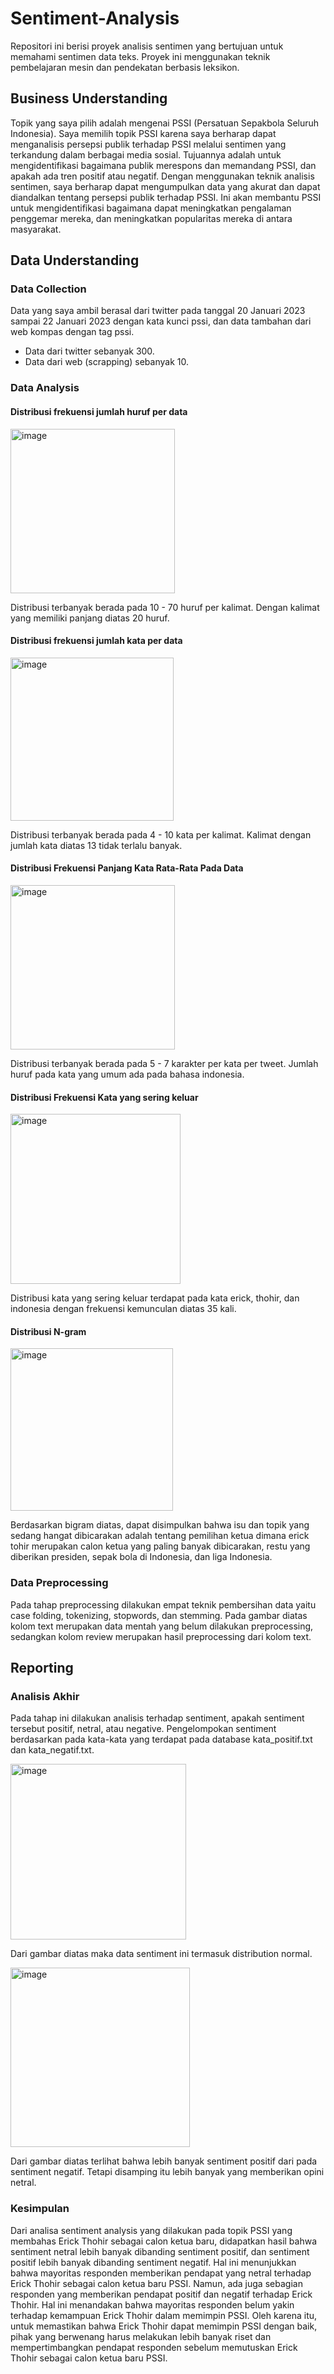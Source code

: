 # Sentiment-Analysis

Repositori ini berisi proyek analisis sentimen yang bertujuan untuk memahami sentimen data teks. Proyek ini menggunakan teknik pembelajaran mesin dan pendekatan berbasis leksikon.

## Business Understanding
Topik yang saya pilih adalah mengenai PSSI (Persatuan Sepakbola Seluruh Indonesia). Saya memilih topik PSSI karena saya berharap dapat menganalisis persepsi publik terhadap PSSI melalui sentimen yang terkandung dalam berbagai media sosial. Tujuannya adalah untuk mengidentifikasi bagaimana publik merespons dan memandang PSSI, dan apakah ada tren positif atau negatif. Dengan menggunakan teknik analisis sentimen, saya berharap dapat mengumpulkan data yang akurat dan dapat diandalkan tentang persepsi publik terhadap PSSI. Ini akan membantu PSSI untuk mengidentifikasi bagaimana dapat meningkatkan pengalaman penggemar mereka, dan meningkatkan popularitas mereka di antara masyarakat.
## Data Understanding
### Data Collection
Data yang saya ambil berasal dari twitter pada tanggal 20 Januari 2023 sampai 22 Januari 2023 dengan kata kunci pssi, dan data tambahan dari web kompas dengan tag pssi. 
- Data dari twitter sebanyak 300.
- Data dari web (scrapping) sebanyak 10.
### Data Analysis
#### Distribusi frekuensi jumlah huruf per data
<img width="263" alt="image" src="https://github.com/user-attachments/assets/38a43d9f-3b04-43bf-a58b-f900351cfc3d">

Distribusi terbanyak berada pada 10 - 70 huruf per kalimat. Dengan kalimat yang memiliki panjang diatas 20 huruf. 
#### Distribusi frekuensi jumlah kata per data
<img width="261" alt="image" src="https://github.com/user-attachments/assets/165e9e2a-cb6c-4647-ac9a-44129c8f5b35">

Distribusi terbanyak berada pada 4 - 10 kata per kalimat. Kalimat dengan jumlah kata diatas 13 tidak terlalu banyak. 
#### Distribusi Frekuensi Panjang Kata Rata-Rata Pada Data
<img width="263" alt="image" src="https://github.com/user-attachments/assets/ae91e4bf-25ed-43f3-a1d1-9a4f27de409e">

Distribusi terbanyak berada pada 5 - 7 karakter per kata per tweet. Jumlah huruf pada kata yang umum ada pada bahasa indonesia. 
#### Distribusi Frekuensi Kata yang sering keluar
<img width="272" alt="image" src="https://github.com/user-attachments/assets/d5be08d1-fce0-4344-9981-3130ce135314">

Distribusi kata yang sering keluar terdapat pada kata erick, thohir, dan indonesia dengan frekuensi kemunculan diatas 35 kali.
#### Distribusi N-gram
<img width="260" alt="image" src="https://github.com/user-attachments/assets/cfb2d81e-f4c6-4da6-b2a1-6659cf735ce8">

Berdasarkan bigram diatas, dapat disimpulkan bahwa isu dan topik yang sedang hangat dibicarakan adalah tentang pemilihan ketua dimana erick tohir merupakan calon ketua yang paling banyak dibicarakan, restu yang diberikan presiden, sepak bola di Indonesia, dan liga Indonesia.
### Data Preprocessing
Pada tahap preprocessing dilakukan empat teknik pembersihan data yaitu case folding, tokenizing, stopwords, dan stemming. Pada gambar diatas kolom text merupakan data mentah yang belum dilakukan preprocessing, sedangkan kolom review merupakan hasil preprocessing dari kolom text. 

## Reporting
### Analisis Akhir
Pada tahap ini dilakukan analisis terhadap sentiment, apakah sentiment tersebut positif, netral, atau negative. Pengelompokan sentiment berdasarkan pada kata-kata yang terdapat pada database kata_positif.txt dan kata_negatif.txt.

<img width="281" alt="image" src="https://github.com/user-attachments/assets/676d900a-3d11-4405-babb-8bf74be8cdb0">

Dari gambar diatas maka data sentiment ini termasuk distribution normal.

<img width="287" alt="image" src="https://github.com/user-attachments/assets/8471e5ad-630c-4124-91a9-b3f8ce5f5b12">

Dari gambar diatas terlihat bahwa lebih banyak sentiment positif dari pada sentiment negatif. Tetapi disamping itu lebih banyak yang memberikan opini netral.
### Kesimpulan
Dari analisa sentiment analysis yang dilakukan pada topik PSSI yang membahas Erick Thohir sebagai calon ketua baru, didapatkan hasil bahwa sentiment netral lebih banyak dibanding sentiment positif, dan sentiment positif lebih banyak dibanding sentiment negatif. Hal ini menunjukkan bahwa mayoritas responden memberikan pendapat yang netral terhadap Erick Thohir sebagai calon ketua baru PSSI. Namun, ada juga sebagian responden yang memberikan pendapat positif dan negatif terhadap Erick Thohir. Hal ini menandakan bahwa mayoritas responden belum yakin terhadap kemampuan Erick Thohir dalam memimpin PSSI. Oleh karena itu, untuk memastikan bahwa Erick Thohir dapat memimpin PSSI dengan baik, pihak yang berwenang harus melakukan lebih banyak riset dan mempertimbangkan pendapat responden sebelum memutuskan Erick Thohir sebagai calon ketua baru PSSI. 
